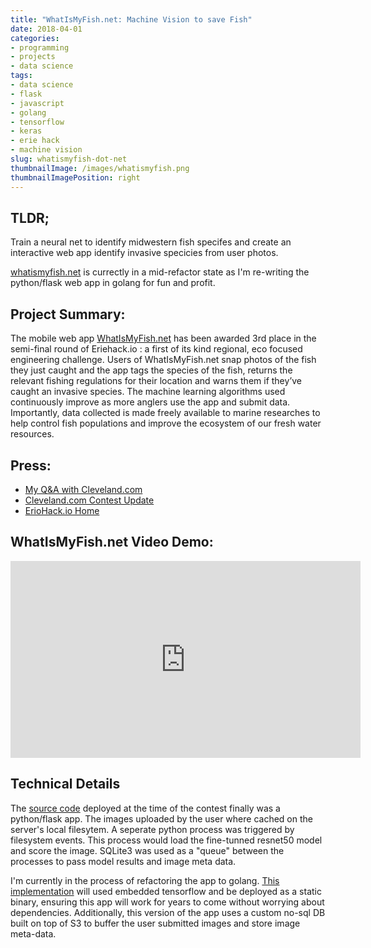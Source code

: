 ```yaml
---
title: "WhatIsMyFish.net: Machine Vision to save Fish"
date: 2018-04-01
categories:
- programming
- projects
- data science
tags:
- data science
- flask
- javascript
- golang
- tensorflow
- keras
- erie hack
- machine vision
slug: whatismyfish-dot-net
thumbnailImage: /images/whatismyfish.png
thumbnailImagePosition: right
---
```


## TLDR;

Train a neural net to identify midwestern fish specifes and create an interactive web app identify invasive specicies from user photos.

[whatismyfish.net](http://whatishmyfish.net) is currectly in a mid-refactor state as I'm re-writing the python/flask web app in golang for fun and profit.

## Project Summary:

The mobile web app [WhatIsMyFish.net](http://whatismyfish.net) has been awarded 3rd place in the semi-final round of Eriehack.io : a first of its kind regional, eco focused engineering challenge. Users of WhatIsMyFish.net snap photos of the fish they just caught and the app tags the species of the fish, returns the relevant fishing regulations for their location and warns them if they’ve caught an invasive species. The machine learning algorithms used continuously improve as more anglers use the app and submit data. Importantly, data collected is made freely available to marine researches to help control fish populations and improve the ecosystem of our fresh water resources.

## Press:

- [My Q&A with Cleveland.com](http://www.cleveland.com/metro/index.ssf/2017/05/a_computer_algorithm_to_identi_1.html)
- [Cleveland.com Contest Update](http://www.cleveland.com/metro/index.ssf/2017/04/saving_lake_erie_3_local_teams.html)
- [ErioHack.io Home](http://eriehack.io/)

## WhatIsMyFish.net Video Demo:

<iframe width="560" height="315" src="https://www.youtube.com/embed/XSroZJvoBbw" frameborder="0" allow="autoplay; encrypted-media" allowfullscreen></iframe>


## Technical Details

The [source code](https://github.com/thenomemac/fish.io.ai) deployed at the time of the contest finally was a python/flask app. The images uploaded by the user where cached on the server's local filesytem. A seperate python process was triggered by filesystem events. This process would load the fine-tunned resnet50 model and score the image. SQLite3 was used as a "queue" between the processes to pass model results and image meta data. 

I'm currently in the process of refactoring the app to golang. [This implementation](https://github.com/thenomemac/gofish) will used embedded tensorflow and be deployed as a static binary, ensuring this app will work for years to come without worrying about dependencies. Additionally, this version of the app uses a custom no-sql DB built on top of S3 to buffer the user submitted images and store image meta-data.
